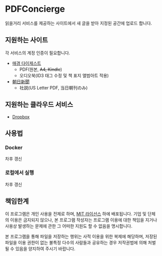 # PDFConcierge

읽을거리 서비스를 제공하는 사이트에서 새 글을 받아 지정된 공간에 업로드 합니다.

## 지원하는 사이트
각 서비스의 계정 인증이 필요합니다.
* [매경 다이제스트](http://digest.mk.co.kr)
  * PDF(원본, ~~A4, Kindle~~)
  * 오디오북(ID3 태그 수정 및 책 표지 앨범아트 적용)
* [朝日新聞](https://www.asahi.com)
  * 社説(US Letter PDF, 当日朝刊のみ)

## 지원하는 클라우드 서비스
* [Dropbox](https://dropbox.com)

## 사용법
### Docker
차후 갱신

### 로컬에서 실행
차후 갱신

## 책임한계
이 프로그램은 개인 사용을 전제로 하며, [MIT 라이선스](https://olis.or.kr/license/Detailselect.do?lId=1006) 하에 배포됩니다. 기업 및 단체의 이용은 금지되지 않으나, 본 프로그램 작성자는 프로그램 이용에 대한 책임을 지거나 사용상 발생하는 문제에 관한 그 어떠한 지원도 할 수 없음을 명시합니다.

본 프로그램을 통해 파일을 저장하는 행위는 사적 이용을 위한 복제에 해당하며, 저장된 파일을 이용 권한이 없는 불특정 다수의 사람들과 공유하는 경우 저작권법에 의해 처벌될 수 있음을 양지하여 주시기 바랍니다.